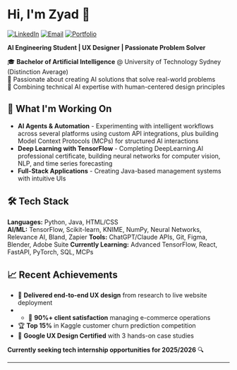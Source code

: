 # Hi, I'm Zyad 👋
[![LinkedIn](https://img.shields.io/badge/LinkedIn-0077B5?style=for-the-badge&logo=linkedin&logoColor=white)](https://linkedin.com/in/zyadkamalhamed/)
[![Email](https://img.shields.io/badge/Email-D14836?style=for-the-badge&logo=gmail&logoColor=white)](mailto:zyad2408@live.com.au)
[![Portfolio](https://img.shields.io/badge/Portfolio-FF5722?style=for-the-badge&logo=firefox&logoColor=white)](https://zyadkamalhamed.work)

**AI Engineering Student | UX Designer | Passionate Problem Solver**

🎓 **Bachelor of Artificial Intelligence** @ University of Technology Sydney (Distinction Average)  
🔬 Passionate about creating AI solutions that solve real-world problems  
🎨 Combining technical AI expertise with human-centered design principles

## 🚀 What I'm Working On
- **AI Agents & Automation** - Experimenting with intelligent workflows across several platforms using custom API integrations, plus building Model Context Protocols (MCPs) for structured AI interactions
- **Deep Learning with TensorFlow** - Completing DeepLearning.AI professional certificate, building neural networks for computer vision, NLP, and time series forecasting
- **Full-Stack Applications** - Creating Java-based management systems with intuitive UIs

## 🛠️ Tech Stack
**Languages:** Python, Java, HTML/CSS  
**AI/ML:** TensorFlow, Scikit-learn, KNIME, NumPy, Neural Networks, Relevance AI, Bland, Zapier
**Tools:** ChatGPT/Claude APIs, Git, Figma, Blender, Adobe Suite
**Currently Learning:** Advanced TensorFlow, React, FastAPI, PyTorch, SQL, MCPs

## 📈 Recent Achievements
- 🎨 **Delivered end-to-end UX design** from research to live website deployment
- - 🎯 **90%+ client satisfaction** managing e-commerce operations
- 🏆 **Top 15%** in Kaggle customer churn prediction competition
- 📜 **Google UX Design Certified** with 3 hands-on case studies

**Currently seeking tech internship opportunities for 2025/2026** 🔍

---
